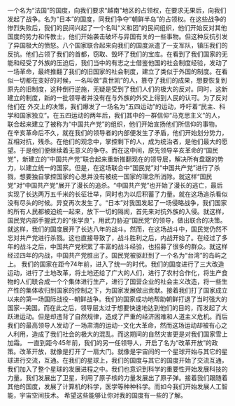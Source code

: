 一个名为“法国”的国度，向我们要求“越南”地区的占领权，在要求无果后，向我们发起了战争。名为“日本”的国度，同我们争夺“朝鲜半岛”的占领权。在这些战争的惨烈失败后，我们的民间兴起了一个名叫“义和团”的民间组织，他们开始反对其他国度的势力和传教士，他们开始袭击破坏与异国有关的一些事物。但这种反抗引发了异国极大的愤怒。八个国家联合起来向我们的国度派遣了一支军队，镇压我们的反抗。他们占领了我们的首都，窃取、毁坏了我们的宝库。在看到了我们国家的无能和经受了外族的压迫后，我们当中的有志之士借鉴他国的社会制度经验，发动了一场革命，最终推翻了我们的旧国家的社会制度，建立了类似于外国的制度。在看似一切都在变好的时候，一名叫做“袁世凯”的人，篡夺了我们的成果，想要恢复到原先的旧制度，这种倒行逆施，无疑是受到了我们人们的极大的反对。同时，这新建立的制度，新的一批领导者并没有在与外族的外交上得到人民的认可。为了反对他们在 外交上的决策，我们爆发了一场名为“五四运动”的运动，呼吁着“民主、科学和国家独立”。在五四运动的两年后，我们其中的一群信仰“马克思主义”的人，联合起来建立了被称为“中国共产党”的组织，他们开始宣扬他们所信仰的事物。
	在辛亥革命后不久，就在我们的领导者的内部便发生了矛盾，他们开始划分势力，互相对抗，残杀。在他们的观念中，掌控剩下的人，成为统治者，是他们最大的愿望。于是他们便继续着无意义的争夺。而在这中间，原先领导辛亥革命的“国民党”，新建立的“中国共产党”联合起来重新推翻现在的领导层，解决所有盘踞的势力，以建立统一的国家。但是，在这场联合中“国民党”对“中国共产党”进行了杀戮，想要独自掌控国家的心思并没有被统一国家的理念所消除。就这样“国民党”对“中国共产党”展开了漫长的追杀。“中国共产党”也开始了漫长的逃亡，最后实现了长达两万五千米的长征壮举，同时也为以后积蓄了力量。就在这场追杀看似没有尽头的时候。异变再次发生了。“日本”对我国发起了一场侵略战争，我们国家的所有人民都被迫统一起来，放下一切的隔阂，首先来对抗外族的入侵。就这样，国民党内部手握武力的“张学良”，用武力胁迫“国民党”的领导，做出联合的决策。就这样，我们的国度展开了长达八年的战斗。然而，在这场战斗中，国民党仍然不忘对共产党进行杀戮。这也直接导致了，战斗胜利之后，内战开始了。在经过了多年的战斗之后，中国共产党积累了丰富的战斗经验，也招募了很多的群众。就这样经过四年的内战，中国共产党胜出了。国民党被驱赶到了一个名为“台湾”的岛屿之上。
	我们的国家在距今74年前，进入了统一的时代。我们的国度进行了三大改造运动，进行了土地改革，将土地还给了广大的人们，进行了农村合作化，将生产食物的人们联合成一个个集体进行生产，进行了国营企业的社会主义改造，将一些生产性的集体收归到国家的控制之下，为国家发展做出贡献。接着我们打了国家成立以来的第一场国际战役--朝鲜战争。我们的国家成功地帮助朝鲜打退了当时强大的国家--美国。而在此之后，领导层太过于想要快速地达到他们的目的，而发起了大跃进运动。但是却违背了自然规律，造成了严重的经济困难和人道主义危机。而后我们的最高领导人发动了一场肃清的运动--文化大革命，然而这场运动却被有心之人利用，造成了我们社会的极大的混乱。而这期间的自然灾害更是对我们国家雪上加霜。
	一直到距今45年前，我们的另一任领导人，开启了名为“改革开放”的政策。改革开放，就像是打开了一扇大门。就像是宇宙间的一个星球开始与其它的星球进行交流，互通。在我们的星球上，我们的国度与其它的国度开始了交流互通，我们加入了整个星球的发展进程之中。我们也意识到科学的重要性开始发展科技的力量。我们发展出了卫星，利用了原子核的力量发展出了原子弹。接着我们跟随着其他的国度，发展了计算机的科学，医学等种种科学。而如今我们开始发展人工智能，宇宙空间技术。
	希望这些能够让你对我的国度有一些的了解。
<!--stackedit_data:
eyJoaXN0b3J5IjpbMjQzNjUyMDQwXX0=
-->
